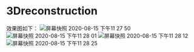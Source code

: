 # 3Dreconstruction

效果图如下：
![屏幕快照 2020-08-15 下午11 27 50](https://user-images.githubusercontent.com/33253635/90315558-14a52880-df4f-11ea-9e8a-e1a4020afd7f.png)
![屏幕快照 2020-08-15 下午11 28 01](https://user-images.githubusercontent.com/33253635/90315571-21298100-df4f-11ea-8c8d-5e7e32414374.png)
![屏幕快照 2020-08-15 下午11 28 12](https://user-images.githubusercontent.com/33253635/90315573-225aae00-df4f-11ea-9adb-e99e550682b0.png)
![屏幕快照 2020-08-15 下午11 28 25](https://user-images.githubusercontent.com/33253635/90315574-238bdb00-df4f-11ea-9396-ceb6024263a6.png)
